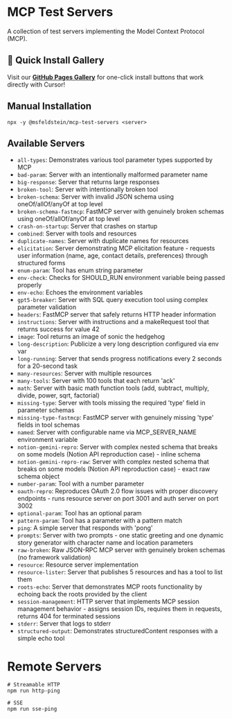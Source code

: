 # MCP Test Servers

A collection of test servers implementing the Model Context Protocol (MCP).

## 🚀 Quick Install Gallery

Visit our **[GitHub Pages Gallery](https://msfeldstein.github.io/mcp-test-servers/)** for one-click install buttons that work directly with Cursor!

## Manual Installation

```
npx -y @msfeldstein/mcp-test-servers <server>
```

## Available Servers

- `all-types`: Demonstrates various tool parameter types supported by MCP
- `bad-param`: Server with an intentionally malformed parameter name
- `big-response`: Server that returns large responses
- `broken-tool`: Server with intentionally broken tool
- `broken-schema`: Server with invalid JSON schema using oneOf/allOf/anyOf at top level
- `broken-schema-fastmcp`: FastMCP server with genuinely broken schemas using oneOf/allOf/anyOf at top level
- `crash-on-startup`: Server that crashes on startup
- `combined`: Server with tools and resources
- `duplicate-names`: Server with duplicate names for resources
- `elicitation`: Server demonstrating MCP elicitation feature - requests user information (name, age, contact details, preferences) through structured forms
- `enum-param`: Tool has enum string parameter
- `env-check`: Checks for SHOULD_RUN environment variable being passed properly
- `env-echo`: Echoes the environment variables
- `gpt5-breaker`: Server with SQL query execution tool using complex parameter validation
- `headers`: FastMCP server that safely returns HTTP header information
- `instructions`: Server with instructions and a makeRequest tool that returns success for value 42
- `image`: Tool returns an image of sonic the hedgehog
- `long-description`: Publicize a very long description configured via env var
- `long-running`: Server that sends progress notifications every 2 seconds for a 20-second task
- `many-resources`: Server with multiple resources
- `many-tools`: Server with 100 tools that each return 'ack'
- `math`: Server with basic math function tools (add, subtract, multiply, divide, power, sqrt, factorial)
- `missing-type`: Server with tools missing the required 'type' field in parameter schemas
- `missing-type-fastmcp`: FastMCP server with genuinely missing 'type' fields in tool schemas
- `named`: Server with configurable name via MCP_SERVER_NAME environment variable
- `notion-gemini-repro`: Server with complex nested schema that breaks on some models (Notion API reproduction case) - inline schema
- `notion-gemini-repro-raw`: Server with complex nested schema that breaks on some models (Notion API reproduction case) - exact raw schema object
- `number-param`: Tool with a number parameter
- `oauth-repro`: Reproduces OAuth 2.0 flow issues with proper discovery endpoints - runs resource server on port 3001 and auth server on port 3002
- `optional-param`: Tool has an optional param
- `pattern-param`: Tool has a parameter with a pattern match
- `ping`: A simple server that responds with 'pong'
- `prompts`: Server with two prompts - one static greeting and one dynamic story generator with character name and location parameters
- `raw-broken`: Raw JSON-RPC MCP server with genuinely broken schemas (no framework validation)
- `resource`: Resource server implementation
- `resource-lister`: Server that publishes 5 resources and has a tool to list them
- `roots-echo`: Server that demonstrates MCP roots functionality by echoing back the roots provided by the client
- `session-management`: HTTP server that implements MCP session management behavior - assigns session IDs, requires them in requests, returns 404 for terminated sessions
- `stderr`: Server that logs to stderr
- `structured-output`: Demonstrates structuredContent responses with a simple echo tool

# Remote Servers

```
# Streamable HTTP
npm run http-ping

# SSE
npm run sse-ping
```

